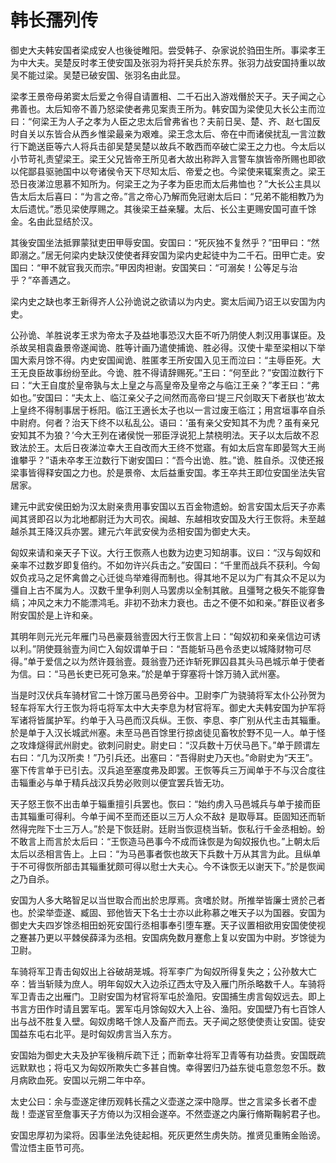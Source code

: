 # 韩长孺列传

御史大夫韩安国者梁成安人也後徙睢阳。尝受韩子、杂家说於驺田生所。事梁孝王为中大夫。吴楚反时孝王使安国及张羽为将扞吴兵於东界。张羽力战安国持重以故吴不能过梁。吴楚已破安国、张羽名由此显。

梁孝王景帝母弟窦太后爱之令得自请置相、二千石出入游戏僭於天子。天子闻之心弗善也。太后知帝不善乃怒梁使者弗见案责王所为。韩安国为梁使见大长公主而泣曰：“何梁王为人子之孝为人臣之忠太后曾弗省也？夫前日吴、楚、齐、赵七国反时自关以东皆合从西乡惟梁最亲为艰难。梁王念太后、帝在中而诸侯扰乱一言泣数行下跪送臣等六人将兵击卻吴楚吴楚以故兵不敢西而卒破亡梁王之力也。今太后以小节苛礼责望梁王。梁王父兄皆帝王所见者大故出称跸入言警车旗皆帝所赐也即欲以侘鄙县驱驰国中以夸诸侯令天下尽知太后、帝爱之也。今梁使来辄案责之。梁王恐日夜涕泣思慕不知所为。何梁王之为子孝为臣忠而太后弗恤也？”大长公主具以告太后太后喜曰：“为言之帝。”言之帝心乃解而免冠谢太后曰：“兄弟不能相教乃为太后遗忧。”悉见梁使厚赐之。其後梁王益亲驩。太后、长公主更赐安国可直千馀金。名由此显结於汉。

其後安国坐法抵罪蒙狱吏田甲辱安国。安国曰：“死灰独不复然乎？”田甲曰：“然即溺之。”居无何梁内史缺汉使使者拜安国为梁内史起徒中为二千石。田甲亡走。安国曰：“甲不就官我灭而宗。”甲因肉袒谢。安国笑曰：“可溺矣！公等足与治乎？”卒善遇之。

梁内史之缺也孝王新得齐人公孙诡说之欲请以为内史。窦太后闻乃诏王以安国为内史。

公孙诡、羊胜说孝王求为帝太子及益地事恐汉大臣不听乃阴使人刺汉用事谋臣。及杀故吴相袁盎景帝遂闻诡、胜等计画乃遣使捕诡、胜必得。汉使十辈至梁相以下举国大索月馀不得。内史安国闻诡、胜匿孝王所安国入见王而泣曰：“主辱臣死。大王无良臣故事纷纷至此。今诡、胜不得请辞赐死。”王曰：“何至此？”安国泣数行下曰：“大王自度於皇帝孰与太上皇之与高皇帝及皇帝之与临江王亲？”孝王曰：“弗如也。”安国曰：“夫太上、临江亲父子之间然而高帝曰‘提三尺剑取天下者朕也’故太上皇终不得制事居于栎阳。临江王適长太子也以一言过废王临江；用宫垣事卒自杀中尉府。何者？治天下终不以私乱公。语曰：‘虽有亲父安知其不为虎？虽有亲兄安知其不为狼？’今大王列在诸侯悦一邪臣浮说犯上禁桡明法。天子以太后故不忍致法於王。太后日夜涕泣幸大王自改而大王终不觉寤。有如太后宫车即晏驾大王尚谁攀乎？”语未卒孝王泣数行下谢安国曰：“吾今出诡、胜。”诡、胜自杀。汉使还报梁事皆得释安国之力也。於是景帝、太后益重安国。孝王卒共王即位安国坐法失官居家。

建元中武安侯田蚡为汉太尉亲贵用事安国以五百金物遗蚡。蚡言安国太后天子亦素闻其贤即召以为北地都尉迁为大司农。闽越、东越相攻安国及大行王恢将。未至越越杀其王降汉兵亦罢。建元六年武安侯为丞相安国为御史大夫。

匈奴来请和亲天子下议。大行王恢燕人也数为边吏习知胡事。议曰：“汉与匈奴和亲率不过数岁即复倍约。不如勿许兴兵击之。”安国曰：“千里而战兵不获利。今匈奴负戎马之足怀禽兽之心迁徙鸟举难得而制也。得其地不足以为广有其众不足以为彊自上古不属为人。汉数千里争利则人马罢虏以全制其敝。且彊弩之极矢不能穿鲁缟；冲风之末力不能漂鸿毛。非初不劲末力衰也。击之不便不如和亲。”群臣议者多附安国於是上许和亲。

其明年则元光元年雁门马邑豪聂翁壹因大行王恢言上曰：“匈奴初和亲亲信边可诱以利。”阴使聂翁壹为间亡入匈奴谓单于曰：“吾能斩马邑令丞吏以城降财物可尽得。”单于爱信之以为然许聂翁壹。聂翁壹乃还诈斩死罪囚县其头马邑城示单于使者为信。曰：“马邑长吏已死可急来。”於是单于穿塞将十馀万骑入武州塞。

当是时汉伏兵车骑材官二十馀万匿马邑旁谷中。卫尉李广为骁骑将军太仆公孙贺为轻车将军大行王恢为将屯将军太中大夫李息为材官将军。御史大夫韩安国为护军将军诸将皆属护军。约单于入马邑而汉兵纵。王恢、李息、李广别从代主击其辎重。於是单于入汉长城武州塞。未至马邑百馀里行掠卤徒见畜牧於野不见一人。单于怪之攻烽燧得武州尉史。欲刺问尉史。尉史曰：“汉兵数十万伏马邑下。”单于顾谓左右曰：“几为汉所卖！”乃引兵还。出塞曰：“吾得尉史乃天也。”命尉史为“天王”。塞下传言单于已引去。汉兵追至塞度弗及即罢。王恢等兵三万闻单于不与汉合度往击辎重必与单于精兵战汉兵势必败则以便宜罢兵皆无功。

天子怒王恢不出击单于辎重擅引兵罢也。恢曰：“始约虏入马邑城兵与单于接而臣击其辎重可得利。今单于闻不至而还臣以三万人众不敌礻是取辱耳。臣固知还而斩然得完陛下士三万人。”於是下恢廷尉。廷尉当恢逗桡当斩。恢私行千金丞相蚡。蚡不敢言上而言於太后曰：“王恢造马邑事今不成而诛恢是为匈奴报仇也。”上朝太后太后以丞相言告上。上曰：“为马邑事者恢也故天下兵数十万从其言为此。且纵单于不可得恢所部击其辎重犹颇可得以慰士大夫心。今不诛恢无以谢天下。”於是恢闻之乃自杀。

安国为人多大略智足以当世取合而出於忠厚焉。贪嗜於财。所推举皆廉士贤於己者也。於梁举壶遂、臧固、郅他皆天下名士士亦以此称慕之唯天子以为国器。安国为御史大夫四岁馀丞相田蚡死安国行丞相事奉引堕车蹇。天子议置相欲用安国使使视之蹇甚乃更以平棘侯薛泽为丞相。安国病免数月蹇愈上复以安国为中尉。岁馀徙为卫尉。

车骑将军卫青击匈奴出上谷破胡茏城。将军李广为匈奴所得复失之；公孙敖大亡卒：皆当斩赎为庶人。明年匈奴大入边杀辽西太守及入雁门所杀略数千人。车骑将军卫青击之出雁门。卫尉安国为材官将军屯於渔阳。安国捕生虏言匈奴远去。即上书言方田作时请且罢军屯。罢军屯月馀匈奴大入上谷、渔阳。安国壁乃有七百馀人出与战不胜复入壁。匈奴虏略千馀人及畜产而去。天子闻之怒使使责让安国。徒安国益东屯右北平。是时匈奴虏言当入东方。

安国始为御史大夫及护军後稍斥疏下迁；而新幸壮将军卫青等有功益贵。安国既疏远默默也；将屯又为匈奴所欺失亡多甚自愧。幸得罢归乃益东徙屯意忽忽不乐。数月病欧血死。安国以元朔二年中卒。

太史公曰：余与壶遂定律历观韩长孺之义壶遂之深中隐厚。世之言梁多长者不虚哉！壶遂官至詹事天子方倚以为汉相会遂卒。不然壶遂之内廉行脩斯鞠躬君子也。

安国忠厚初为梁将。因事坐法免徒起相。死灰更然生虏失防。推贤见重贿金贻谤。雪泣悟主臣节可亮。

